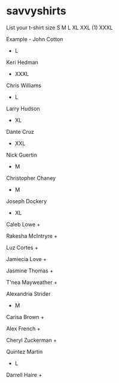 # savvyshirts
List your t-shirt size S M L XL XXL (1) XXXL

Example - John Cotton
+ L

Keri Hedman
+ XXXL

Chris Williams
+ L 

Larry Hudson
+ XL

Dante Cruz
+ XXL

Nick Guertin
+ M

Christopher Chaney
+ M

Joseph Dockery
+ XL

Caleb Lowe
+

Rakesha McIntryre
+

Luz Cortes
+

Jamiecia Love
+

Jasmine Thomas
+

T'nea Mayweather
+

Alexandria Strider
+ M

Carisa Brown
+

Alex French
+

Cheryl Zuckerman
+

Quintez Martin
+ L

Darrell Haire
+
